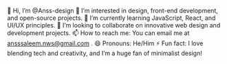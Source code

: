 👋 Hi, I’m @Anss-design
👀 I’m interested in design, front-end development, and open-source projects.
🌱 I’m currently learning JavaScript, React, and UI/UX principles.
💞️ I’m looking to collaborate on innovative web design and development projects.
📫 How to reach me: You can email me at ansssaleem.nws@gmail.com .
😄 Pronouns: He/Him
⚡ Fun fact: I love blending tech and creativity, and I’m a huge fan of minimalist design!

<!---
Anss-design/Anss-design is a ✨ special ✨ repository because its `README.md` (this file) appears on your GitHub profile.
You can click the Preview link to take a look at your changes.
--->
